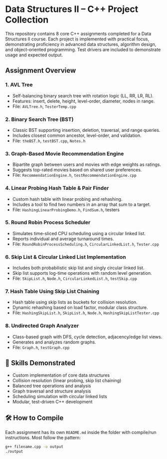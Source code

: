# Data Structures II – C++ Project Collection

This repository contains 8 core C++ assignments completed for a Data Structures II course. Each project is implemented with practical focus, demonstrating proficiency in advanced data structures, algorithm design, and object-oriented programming. Test drivers are included to demonstrate usage and expected output.

## Assignment Overview

### 1. AVL Tree
- Self-balancing binary search tree with rotation logic (LL, RR, LR, RL).
- Features: insert, delete, height, level-order, diameter, nodes in range.
- File: `AVLTree.h`, `TesterTemp.cpp`

### 2. Binary Search Tree (BST)
- Classic BST supporting insertion, deletion, traversal, and range queries.
- Includes closest common ancestor, level-order, and validation.
- File: `theBST.h`, `testBST.cpp`, `Notes.h`

### 3. Graph-Based Movie Recommendation Engine
- Bipartite graph between users and movies with edge weights as ratings.
- Suggests top-rated movies based on shared user preferences.
- File: `RecommendationEngine.h`, `testRecommendationEngine.cpp`

### 4. Linear Probing Hash Table & Pair Finder
- Custom hash table with linear probing and rehashing.
- Includes a tool to find two numbers in an array that sum to a target.
- File: `HashingLinearProbingDemo.h`, `FindSum.h`, testers

### 5. Round Robin Process Scheduler
- Simulates time-sliced CPU scheduling using a circular linked list.
- Reports individual and average turnaround times.
- File: `RoundRobinProcessScheduling.h`, `CircularLinkedList.h`, `Tester.cpp`

### 6. Skip List & Circular Linked List Implementation
- Includes both probabilistic skip list and singly circular linked list.
- Skip list supports log-time operations with random level generation.
- File: `SkipList.h`, `Node.h`, `CircularLinkedList.h`, `testSkip.cpp`

### 7. Hash Table Using Skip List Chaining
- Hash table using skip lists as buckets for collision resolution.
- Dynamic rehashing based on load factor, modular class structure.
- File: `HashingSkipList.h`, `SkipList.h`, `Node.h`, `HashingSkipListTester.cpp`

### 8. Undirected Graph Analyzer
- Class-based graph with DFS, cycle detection, adjacency/edge list views.
- Generates and analyzes random graphs.
- File: `Graph.h`, `testGraph.cpp`

## 🧠 Skills Demonstrated

- Custom implementation of core data structures
- Collision resolution (linear probing, skip list chaining)
- Balanced tree operations and analysis
- Graph traversal and structure analysis
- Scheduling simulation with circular linked lists
- Modular, test-driven C++ development

## 🛠 How to Compile

Each assignment has its own `README.md` inside the folder with compile/run instructions. Most follow the pattern:

```bash
g++ filename.cpp -o output
./output
